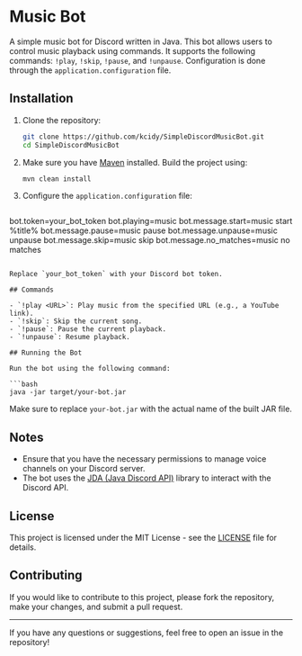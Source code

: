 # Music Bot

A simple music bot for Discord written in Java. This bot allows users to control music playback using commands. It supports the following commands: `!play`, `!skip`, `!pause`, and `!unpause`. Configuration is done through the `application.configuration` file.

## Installation

1. Clone the repository:

   ```bash
   git clone https://github.com/kcidy/SimpleDiscordMusicBot.git
   cd SimpleDiscordMusicBot
   ```

2. Make sure you have [Maven](https://maven.apache.org/) installed. Build the project using:

   ```bash
   mvn clean install
   ```

3. Configure the `application.configuration` file:

   ```properties
  bot.token=your_bot_token
  bot.playing=music
  bot.message.start=music start %title%
  bot.message.pause=music pause
  bot.message.unpause=music unpause
  bot.message.skip=music skip
  bot.message.no_matches=music no matches
   ```

   Replace `your_bot_token` with your Discord bot token.

## Commands

- `!play <URL>`: Play music from the specified URL (e.g., a YouTube link).
- `!skip`: Skip the current song.
- `!pause`: Pause the current playback.
- `!unpause`: Resume playback.

## Running the Bot

Run the bot using the following command:

```bash
java -jar target/your-bot.jar
```

Make sure to replace `your-bot.jar` with the actual name of the built JAR file.

## Notes

- Ensure that you have the necessary permissions to manage voice channels on your Discord server.
- The bot uses the [JDA (Java Discord API)](https://github.com/discord-jda/JDA) library to interact with the Discord API.

## License

This project is licensed under the MIT License - see the [LICENSE](LICENSE) file for details.

## Contributing

If you would like to contribute to this project, please fork the repository, make your changes, and submit a pull request.

---

If you have any questions or suggestions, feel free to open an issue in the repository!
